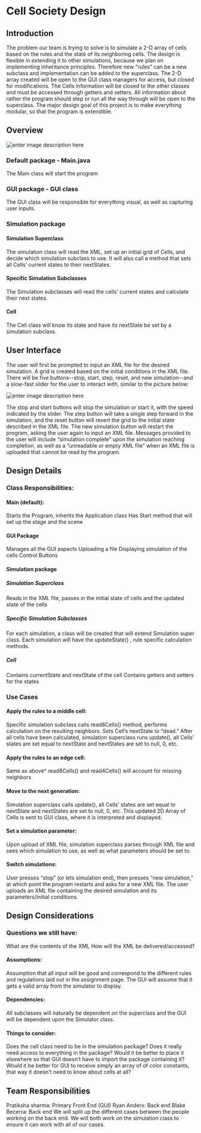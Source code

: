 # Cell Society Design
## Introduction


The problem our team is trying to solve is to simulate a 2-D array of cells based on the rules and the state of its neighboring cells. The design is flexible in extending it to other simulations, because we plan on implementing inheritance principles. Therefore new “rules” can be a new subclass and implementation can be added to the superclass. The 2-D array created will be open to the GUI class managers for access, but closed for modifications. The Cells information will be closed to the other classes and must be accessed through getters and setters. All information about rather the program should step or run all the way through will be open to the superclass. The major design goal of this project is to make everything modular, so that the program is extendible. 

## Overview
![enter image description here](https://lh3.googleusercontent.com/-V5AeZrmxYiM/V94C6QXKcJI/AAAAAAAACLY/O_RFMtN8uYYLU6jCCkDLNGEGy4J2mcrSACLcB/s0/designpic.jpg "designpic.jpg")

### Default package - Main.java
The Main class will start the program
### GUI package - GUI class
The GUI class will be responsible for everything visual, as well as capturing user inputs.
### Simulation package
#### Simulation Superclass
The simulation class will read the XML, set up an initial grid of Cells, and decide which simulation subclass to use.
It will also call a method that sets all Cells’ current states to their nextStates.
#### Specific Simulation Subclasses
The Simulation subclasses will read the cells’ current states and calculate their next states.
#### Cell
The Cell class will know its state and have its nextState be set by a simulation subclass.

## User Interface

The user will first be prompted to input an XML file for the desired simulation. A grid is created based on the initial conditions in the XML file. There will be five buttons--stop, start, step, reset, and new simulation--and a slow-fast slider for the user to interact with, similar to the picture below:

![enter image description here](https://lh3.googleusercontent.com/-X2yO2L2AvdY/V94DLgodsVI/AAAAAAAACLg/7asv_Oe8BqUWmPK5gDqjXL2lwhNsXveBwCLcB/s0/GUIscreenshot.PNG "GUIscreenshot.PNG")

The stop and start buttons will stop the simulation or start it, with the speed indicated by the slider. The step button will take a single step forward in the simulation, and the reset button will revert the grid to the initial state described in the XML file. The new simulation button will restart the program, asking the user again to input an XML file.
Messages provided to the user will include “simulation complete” upon the simulation reaching completion, as well as a “unreadable or empty XML file” when an XML file is uploaded that cannot be read by the program.
## Design Details 
### Class Responsibilities:
#### Main (default):
Starts the Program, inherits the Application class
Has Start method that will set up the stage and the scene


#### GUI Package
Manages all the GUI aspects
Uploading a file
Displaying simulation of the cells
Control Buttons

#### Simulation package
##### Simulation Superclass
Reads in the XML file, 
passes in the initial state of cells and the updated state of the cells

##### Specific Simulation Subclasses
For each simulation, a class will be created that will extend Simulation super class. Each simulation will have the  updateState() , rule specific calculation methods. 
##### Cell 
Contains currentState and nextState of the cell
Contains getters and setters for the states

### Use Cases
#### Apply the rules to a middle cell: 
Specific simulation subclass calls read8Cells() method, performs calculation on the resulting neighbors. Sets Cell’s nextState to “dead.” After all cells have been calculated, simulation superclass runs update(), all Cells’ states are set equal to nextState and nextStates are set to null, 0, etc. 

#### Apply the rules to an edge cell:

Same as above^ read8Cells() and read4Cells() will account for missing neighbors

#### Move to the next generation: 

Simulation superclass calls update(), all Cells’ states are set equal to nextState and nextStates are set to null, 0, etc. This updated 2D Array of Cells is sent to GUI class, where it is interpreted and displayed.

#### Set a simulation parameter:
Upon upload of XML file, simulation superclass parses through XML file and sees which simulation to use, as well as what parameters should be set to.

#### Switch simulations: 

User presses “stop” (or lets simulation end), then presses “new simulation,” at which point the program restarts and asks for a new XML file. The user uploads an XML file containing the desired simulation and its parameters/initial conditions.

## Design Considerations 

### Questions we still have:
What are the contents of the XML
How will the XML be delivered/accessed?
#### Assumptions:
Assumption that all input will be good and correspond to the different rules and regulations laid out in the assignment page.
The GUI will assume that it gets a valid array from the simulator to display.
#### Dependencies:
All subclasses will naturally be dependent on the superclass and the GUI will be dependent upon the Simulator class. 
#### Things to consider:
Does the cell class need to be in the simulation package?
Does it really need access to everything in the package?
Would it be better to place it elsewhere so that GUI doesn’t have to import the package containing it?
Would it be better for GUI to receive simply an array of of color constants, that way it doesn’t need to know about cells at all?

## Team Responsibilities

Pratiksha sharma: Primary Front End (GUI)
Ryan Anders: Back end
Blake Becerra: Back end
We will split up the different cases between the people working on the back end. 
We will both work on the simulation class to ensure it can work with all of our cases. 




